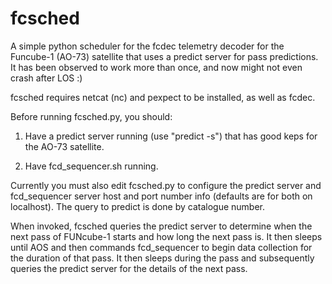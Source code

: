 fcsched
=======

A simple python scheduler for the fcdec telemetry decoder for the Funcube-1 
(AO-73) satellite that uses a predict server for pass predictions.  It has been
observed to work more than once, and now might not even crash after LOS :)

fcsched requires netcat (nc) and pexpect to be installed, as well as fcdec.

Before running fcsched.py, you should:

1) Have a predict server running (use "predict -s") that has good keps
for the AO-73 satellite.

2) Have fcd_sequencer.sh running.

Currently you must also edit fcsched.py to configure the predict server and 
fcd_sequencer server host and port number info (defaults are for both on
localhost).  The query to predict is done by catalogue number.

When invoked, fcsched queries the predict server to determine when the next pass
of FUNcube-1 starts and how long the next pass is.  It then sleeps until AOS and
then commands fcd_sequencer to begin data collection for the duration of that
pass. It then sleeps during the pass and subsequently queries the predict server
for the details of the next pass.

